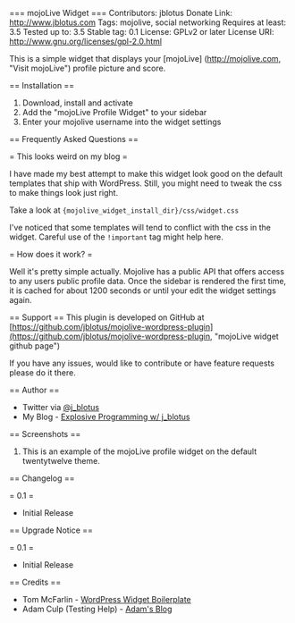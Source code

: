 === mojoLive Widget ===
Contributors: jblotus
Donate Link: http://www.jblotus.com
Tags: mojolive, social networking
Requires at least: 3.5
Tested up to: 3.5
Stable tag: 0.1
License: GPLv2 or later
License URI: http://www.gnu.org/licenses/gpl-2.0.html

This is a simple widget that displays your [mojoLive] (http://mojolive.com, "Visit mojoLive") profile picture and score.

== Installation ==

1. Download, install and activate
2. Add the "mojoLive Profile Widget" to your sidebar
3. Enter your mojolive username into the widget settings

== Frequently Asked Questions ==

= This looks weird on my blog =

I have made my best attempt to make this widget look good on the default templates that ship with WordPress.
Still, you might need to tweak the css to make things look just right.

Take a look at `{mojolive_widget_install_dir}/css/widget.css`

I've noticed that some templates will tend to conflict with the css in the widget. Careful use of the `!important` tag might help here.

= How does it work? =

Well it's pretty simple actually. Mojolive has a public API that offers access to any users public profile data.
Once the sidebar is rendered the first time, it is cached for about 1200 seconds or until your edit the widget settings again.

== Support ==
This plugin is developed on GitHub at [https://github.com/jblotus/mojolive-wordpress-plugin](https://github.com/jblotus/mojolive-wordpress-plugin, "mojoLive widget github page")

If you have any issues, would like to contribute or have feature requests please do it there.

== Author ==
* Twitter via [@j_blotus](https://twitter.com/j_blotus/, "James Fuller (@j_blotus) twitter profile")
* My Blog - [Explosive Programming w/ j_blotus](http://www.jblotus.com, "James Fuller's Programming Blog")

== Screenshots ==

1. This is an example of the mojoLive profile widget on the default twentytwelve theme.

== Changelog ==

= 0.1 =
* Initial Release

== Upgrade Notice ==

= 0.1 =
* Initial Release

== Credits ==

* Tom McFarlin - [WordPress Widget Boilerplate][wordpress widget boilerplate]
* Adam Culp (Testing Help) - [Adam's Blog][adam culp blog]

[wordpress widget boilerplate]: http://tommcfarlin.com/wordpress-widget-boilerplate/
                                "Tom created the very awesome WordPress Widget Boilerplate"
[adam culp blog]: http://www.geekyboy.com/
                                "Adam Culp's Tech Blog"
